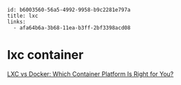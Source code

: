 
```
id: b6003560-56a5-4992-9958-b9c2281e797a
title: lxc
links:
  - afa64b6a-3b68-11ea-b3ff-2bf3398acd08
```

# lxc container

[LXC vs Docker: Which Container Platform Is Right for You?][1]

[1]: https://earthly.dev/blog/lxc-vs-docker/
